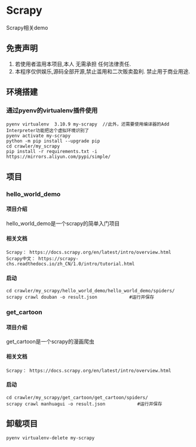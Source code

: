 # Scrapy

Scrapy相关demo 

## 免责声明
1. 若使用者滥用本项目,本人 无需承担 任何法律责任. 
2. 本程序仅供娱乐,源码全部开源,禁止滥用和二次贩卖盈利. 禁止用于商业用途.



## 环境搭建

### 通过pyenv的virtualenv插件使用

    pyenv virtualenv  3.10.9 my-scrapy  //此外，还需要使用编译器的Add Interpreter功能把这个虚拟环境识别了
    pyenv activate my-scrapy
    python -m pip install --upgrade pip
    cd crawler/my_scrapy 
    pip install -r requirements.txt -i https://mirrors.aliyun.com/pypi/simple/

## 项目

### hello_world_demo

#### 项目介绍

hello_world_demo是一个scrapy的简单入门项目

#### 相关文档

    Scrapy： https://docs.scrapy.org/en/latest/intro/overview.html
    Scrapy中文： https://scrapy-chs.readthedocs.io/zh_CN/1.0/intro/tutorial.html

#### 启动

    cd crawler/my_scrapy/hello_world_demo/hello_world_demo/spiders/
    scrapy crawl douban -o result.json            #运行并保存


### get_cartoon

#### 项目介绍

get_cartoon是一个scrapy的漫画爬虫

#### 相关文档
    
    Scrapy： https://docs.scrapy.org/en/latest/intro/overview.html

#### 启动

    cd crawler/my_scrapy/get_cartoon/get_cartoon/spiders/
    scrapy crawl manhuagui -o result.json            #运行并保存

## 卸载项目

    pyenv virtualenv-delete my-scrapy
 

